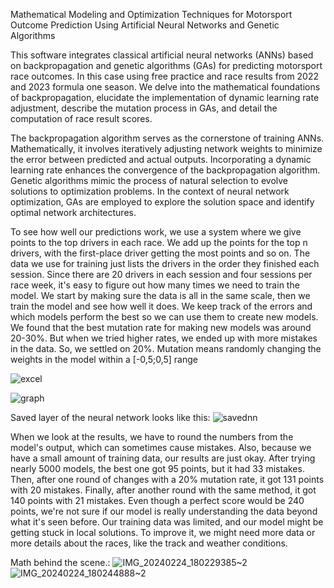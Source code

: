 Mathematical Modeling and Optimization Techniques for Motorsport Outcome Prediction Using Artificial Neural Networks and Genetic Algorithms

This software integrates classical artificial neural networks (ANNs) based on backpropagation and genetic algorithms (GAs) for predicting motorsport race outcomes. In this case using free practice and race results from 2022 and 2023 formula one season. We delve into the mathematical foundations of backpropagation, elucidate the implementation of dynamic learning rate adjustment, describe the mutation process in GAs, and detail the computation of race result scores.

The backpropagation algorithm serves as the cornerstone of training ANNs. Mathematically, it involves iteratively adjusting network weights to minimize the error between predicted and actual outputs. Incorporating a dynamic learning rate enhances the convergence of the backpropagation algorithm. Genetic algorithms mimic the process of natural selection to evolve solutions to optimization problems. In the context of neural network optimization, GAs are employed to explore the solution space and identify optimal network architectures.

To see how well our predictions work, we use a system where we give points to the top drivers in each race. We add up the points for the top n drivers, with the first-place driver getting the most points and so on. The data we use for training just lists the drivers in the order they finished each session. Since there are 20 drivers in each session and four sessions per race week, it's easy to figure out how many times we need to train the model. We start by making sure the data is all in the same scale, then we train the model and see how well it does. We keep track of the errors and which models perform the best so we can use them to create new models.
We found that the best mutation rate for making new models was around 20-30%. But when we tried higher rates, we ended up with more mistakes in the data. So, we settled on 20%. Mutation means randomly changing the weights in the model within a [-0,5;0,5] range 

![excel](https://github.com/DARTHxMICHAEL/FaNNtasyRaceResultPredictions/assets/30693125/c85012e1-9610-41e8-afb8-f207eb25d8a4)

![graph](https://github.com/DARTHxMICHAEL/FaNNtasyRaceResultPredictions/assets/30693125/d625a5b8-86de-4c88-8366-263ce2527110)

Saved layer of the neural network looks like this:
![savednn](https://github.com/DARTHxMICHAEL/FaNNtasyRaceResultPredictions/assets/30693125/54037267-cdaa-43ec-b35c-a00700a63c04)

When we look at the results, we have to round the numbers from the model's output, which can sometimes cause mistakes. Also, because we have a small amount of training data, our results are just okay. After trying nearly 5000 models, the best one got 95 points, but it had 33 mistakes. Then, after one round of changes with a 20% mutation rate, it got 131 points with 20 mistakes. Finally, after another round with the same method, it got 140 points with 21 mistakes.
Even though a perfect score would be 240 points, we're not sure if our model is really understanding the data beyond what it's seen before. Our training data was limited, and our model might be getting stuck in local solutions. To improve it, we might need more data or more details about the races, like the track and weather conditions.

Math behind the scene.:
![IMG_20240224_180229385~2](https://github.com/DARTHxMICHAEL/FaNNtasyRaceResultPredictions/assets/30693125/ce0f3974-67c5-47ab-95d9-5440dc5ac8a9)
![IMG_20240224_180244888~2](https://github.com/DARTHxMICHAEL/FaNNtasyRaceResultPredictions/assets/30693125/27ed472c-9ab7-4731-8196-e753ae9333c2)

